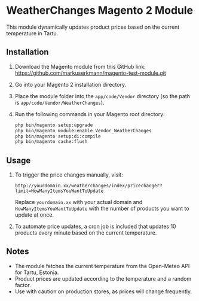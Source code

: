 # WeatherChanges Magento 2 Module

This module dynamically updates product prices based on the current temperature in Tartu.

## Installation

1. Download the Magento module from this GitHub link: https://github.com/markuserkmann/magento-test-module.git
2. Go into your Magento 2 installation directory.
3. Place the module folder into the `app/code/Vendor` directory (so the path is `app/code/Vendor/WeatherChanges`).
4. Run the following commands in your Magento root directory:

   ```sh
   php bin/magento setup:upgrade
   php bin/magento module:enable Vendor_WeatherChanges
   php bin/magento setup:di:compile
   php bin/magento cache:flush
   ```

## Usage

1. To trigger the price changes manually, visit:

   ```
   http://yourdomain.xx/weatherchanges/index/pricechanger?limit=HowManyItemsYouWantToUpdate
   ```

   Replace `yourdomain.xx` with your actual domain and `HowManyItemsYouWantToUpdate` with the number of products you want to update at once.

2. To automate price updates, a cron job is included that updates 10 products every minute based on the current temperature. 

## Notes

- The module fetches the current temperature from the Open-Meteo API for Tartu, Estonia.
- Product prices are updated according to the temperature and a random factor.
- Use with caution on production stores, as prices will change frequently.
